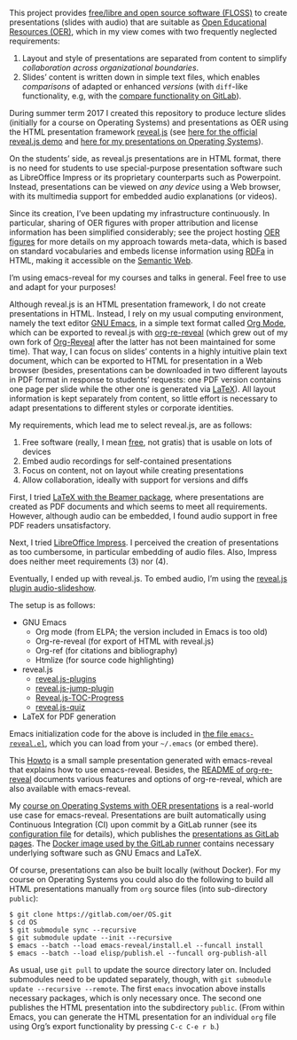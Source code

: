 <!--- Local IspellDict: en -->

This project provides [free/libre and open source software (FLOSS)](https://en.wikipedia.org/wiki/Free_and_open-source_software)
to create presentations (slides with audio) that are suitable as
[Open Educational Resources (OER)](https://en.wikipedia.org/wiki/Open_educational_resources),
which in my view comes with two frequently neglected requirements:
1. Layout and style of presentations are separated from content to
   simplify *collaboration across organizational boundaries*.
2. Slides’ content is written down in simple text files, which enables
   *comparisons* of adapted or enhanced *versions* (with `diff`-like
   functionality, e.g, with the
   [compare functionality on GitLab](https://gitlab.com/oer/OS/compare/os02...os03)).

During summer term 2017 I created this repository to
produce lecture slides (initially for a course on Operating Systems)
and presentations as OER using the
HTML presentation framework [reveal.js](https://github.com/hakimel/reveal.js/)
(see [here for the official reveal.js demo](https://revealjs.com/)
and [here for my presentations on Operating Systems](https://oer.gitlab.io/OS/)).

On the students’ side, as reveal.js presentations are in HTML format,
there is no need for students to use special-purpose presentation
software such as LibreOffice Impress or its proprietary counterparts
such as Powerpoint.  Instead, presentations can be viewed on *any
device* using a Web browser, with its multimedia support for embedded
audio explanations (or videos).

Since its creation, I’ve been updating my infrastructure continuously.
In particular, sharing of OER figures with proper attribution and
license information has been simplified considerably; see the project
hosting [OER figures](https://gitlab.com/oer/figures/) for more
details on my approach towards meta-data, which is based on standard
vocabularies and embeds license information using
[RDFa](https://wiki.creativecommons.org/wiki/RDFa) in HTML, making it
accessible on the
[Semantic Web](https://en.wikipedia.org/wiki/Semantic_Web).

I’m using emacs-reveal for my courses and talks in general.  Feel free
to use and adapt for your purposes!

Although reveal.js is an HTML presentation framework, I do not create
presentations in HTML.  Instead, I rely on my usual computing
environment, namely the text editor
[GNU Emacs](https://www.gnu.org/software/emacs/), in a simple
text format called [Org Mode](https://orgmode.org/), which can be
exported to reveal.js with
[org-re-reveal](https://gitlab.com/oer/org-re-reveal) (which grew out
of my own fork of [Org-Reveal](https://github.com/yjwen/org-reveal/)
after the latter has not been maintained for some time).
That way, I can focus on slides’ contents in a highly intuitive plain
text document, which can be exported to HTML for presentation in a Web
browser (besides, presentations can be downloaded in two different
layouts in PDF format in response to students’ requests:
one PDF version contains one page per slide while the other one is
generated via [LaTeX](https://www.latex-project.org/)).  All layout
information is kept separately from content, so little effort is
necessary to adapt presentations to different styles or corporate
identities.

My requirements, which lead me to select reveal.js, are as follows:
 1. Free software (really, I mean
    [free](https://fsfe.org/about/basics/freesoftware.en.html), not
    gratis) that is usable on lots of devices
 2. Embed audio recordings for self-contained presentations
 3. Focus on content, not on layout while creating presentations
 4. Allow collaboration, ideally with support for versions and diffs

First, I tried
[LaTeX with the Beamer package](https://en.wikibooks.org/wiki/LaTeX/Presentations),
where presentations are created as PDF documents and
which seems to meet all requirements.  However, although audio can be
embedded, I found audio support in free PDF readers unsatisfactory.

Next, I tried [LibreOffice Impress](https://www.libreoffice.org/).
I perceived the creation of presentations as too cumbersome, in
particular embedding of audio files.  Also, Impress does neither meet
requirements (3) nor (4).

Eventually, I ended up with reveal.js.
To embed audio, I’m using the
[reveal.js plugin audio-slideshow](https://github.com/rajgoel/reveal.js-plugins).

The setup is as follows:
 * GNU Emacs
   * Org mode (from ELPA; the version included in Emacs is too old)
   * Org-re-reveal (for export of HTML with reveal.js)
   * Org-ref (for citations and bibliography)
   * Htmlize (for source code highlighting)
 * reveal.js
   * [reveal.js-plugins](https://github.com/rajgoel/reveal.js-plugins.git)
   * [reveal.js-jump-plugin](https://github.com/SethosII/reveal.js-jump-plugin)
   * [Reveal.js-TOC-Progress](https://github.com/e-gor/Reveal.js-TOC-Progress)
   * [reveal.js-quiz](https://gitlab.com/schaepermeier/reveal.js-quiz)
 * LaTeX for PDF generation

Emacs initialization code for the above is included in
[the file `emacs-reveal.el`](emacs-reveal.el), which you can load
from your `~/.emacs` (or embed there).

This [Howto](https://gitlab.com/oer/emacs-reveal-howto) is a small
sample presentation generated with emacs-reveal that explains how
to use emacs-reveal.  Besides,
the [README of org-re-reveal](https://gitlab.com/oer/org-re-reveal)
documents various features and options of org-re-reveal, which are also
available with emacs-reveal.

My [course on Operating Systems with OER presentations](https://gitlab.com/oer/OS) is a
real-world use case for emacs-reveal.  Presentations are built automatically
using Continuous Integration (CI) upon commit by a GitLab runner (see its
[configuration file](https://gitlab.com/oer/OS/blob/master/.gitlab-ci.yml)
for details), which publishes the
[presentations as GitLab pages](https://oer.gitlab.io/OS/).
The [Docker image used by the GitLab runner](https://gitlab.com/oer/docker)
contains necessary underlying software such as GNU Emacs and LaTeX.

Of course, presentations can also be built locally (without Docker).
For my course on Operating Systems you could also do the following to
build all HTML presentations manually from `org` source files (into
sub-directory `public`):

	$ git clone https://gitlab.com/oer/OS.git
	$ cd OS
	$ git submodule sync --recursive
	$ git submodule update --init --recursive
	$ emacs --batch --load emacs-reveal/install.el --funcall install
	$ emacs --batch --load elisp/publish.el --funcall org-publish-all

As usual, use `git pull` to update the source directory later on.
Included submodules need to be updated separately, though, with
`git submodule update --recursive --remote`.  The first `emacs`
invocation above installs necessary packages, which is only necessary
once.  The second one publishes the HTML presentation into the
subdirectory `public`.  (From within Emacs, you can generate the HTML
presentation for an individual `org` file using Org’s export
functionality by pressing `C-c C-e r b`.)
